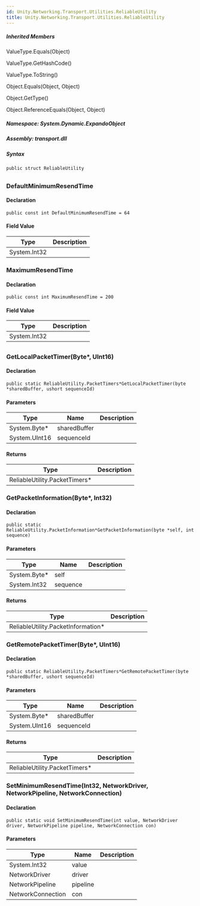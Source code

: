 ```yaml
---  
id: Unity.Networking.Transport.Utilities.ReliableUtility  
title: Unity.Networking.Transport.Utilities.ReliableUtility  
---
```


<div class="markdown level0 summary">

</div>

<div class="markdown level0 conceptual">

</div>

<div class="inheritedMembers">

##### Inherited Members

<div>

ValueType.Equals(Object)

</div>

<div>

ValueType.GetHashCode()

</div>

<div>

ValueType.ToString()

</div>

<div>

Object.Equals(Object, Object)

</div>

<div>

Object.GetType()

</div>

<div>

Object.ReferenceEquals(Object, Object)

</div>

</div>

##### **Namespace**: System.Dynamic.ExpandoObject

##### **Assembly**: transport.dll

##### Syntax

``` lang-csharp
public struct ReliableUtility
```

## 

### DefaultMinimumResendTime

<div class="markdown level1 summary">

</div>

<div class="markdown level1 conceptual">

</div>

#### Declaration

``` lang-csharp
public const int DefaultMinimumResendTime = 64
```

#### Field Value

| Type         | Description |
|--------------|-------------|
| System.Int32 |             |

### MaximumResendTime

<div class="markdown level1 summary">

</div>

<div class="markdown level1 conceptual">

</div>

#### Declaration

``` lang-csharp
public const int MaximumResendTime = 200
```

#### Field Value

| Type         | Description |
|--------------|-------------|
| System.Int32 |             |

## 

### GetLocalPacketTimer(Byte\*, UInt16)

<div class="markdown level1 summary">

</div>

<div class="markdown level1 conceptual">

</div>

#### Declaration

``` lang-csharp
public static ReliableUtility.PacketTimers*GetLocalPacketTimer(byte *sharedBuffer, ushort sequenceId)
```

#### Parameters

| Type          | Name         | Description |
|---------------|--------------|-------------|
| System.Byte\* | sharedBuffer |             |
| System.UInt16 | sequenceId   |             |

#### Returns

| Type                           | Description |
|--------------------------------|-------------|
| ReliableUtility.PacketTimers\* |             |

### GetPacketInformation(Byte\*, Int32)

<div class="markdown level1 summary">

</div>

<div class="markdown level1 conceptual">

</div>

#### Declaration

``` lang-csharp
public static ReliableUtility.PacketInformation*GetPacketInformation(byte *self, int sequence)
```

#### Parameters

| Type          | Name     | Description |
|---------------|----------|-------------|
| System.Byte\* | self     |             |
| System.Int32  | sequence |             |

#### Returns

| Type                                | Description |
|-------------------------------------|-------------|
| ReliableUtility.PacketInformation\* |             |

### GetRemotePacketTimer(Byte\*, UInt16)

<div class="markdown level1 summary">

</div>

<div class="markdown level1 conceptual">

</div>

#### Declaration

``` lang-csharp
public static ReliableUtility.PacketTimers*GetRemotePacketTimer(byte *sharedBuffer, ushort sequenceId)
```

#### Parameters

| Type          | Name         | Description |
|---------------|--------------|-------------|
| System.Byte\* | sharedBuffer |             |
| System.UInt16 | sequenceId   |             |

#### Returns

| Type                           | Description |
|--------------------------------|-------------|
| ReliableUtility.PacketTimers\* |             |

### SetMinimumResendTime(Int32, NetworkDriver, NetworkPipeline, NetworkConnection)

<div class="markdown level1 summary">

</div>

<div class="markdown level1 conceptual">

</div>

#### Declaration

``` lang-csharp
public static void SetMinimumResendTime(int value, NetworkDriver driver, NetworkPipeline pipeline, NetworkConnection con)
```

#### Parameters

| Type              | Name     | Description |
|-------------------|----------|-------------|
| System.Int32      | value    |             |
| NetworkDriver     | driver   |             |
| NetworkPipeline   | pipeline |             |
| NetworkConnection | con      |             |
